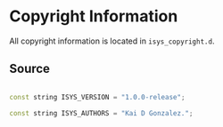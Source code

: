 # Copyright Information

All copyright information is located in `isys_copyright.d`.

## Source

```c++

const string ISYS_VERSION = "1.0.0-release";

const string ISYS_AUTHORS = "Kai D Gonzalez.";

```

